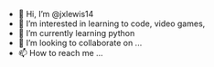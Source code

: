 - 👋 Hi, I’m @jxlewis14
- 👀 I’m interested in learning to code, video games,
- 🌱 I’m currently learning python
- 💞️ I’m looking to collaborate on ...
- 📫 How to reach me ...

<!---
jxlewis14/jxlewis14 is a ✨ special ✨ repository because its `README.md` (this file) appears on your GitHub profile.
You can click the Preview link to take a look at your changes.
--->

